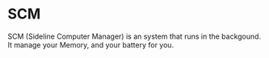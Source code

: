 # SCM
SCM (Sideline Computer Manager) is an system that runs in the backgound. It manage your Memory, and your battery for you.
